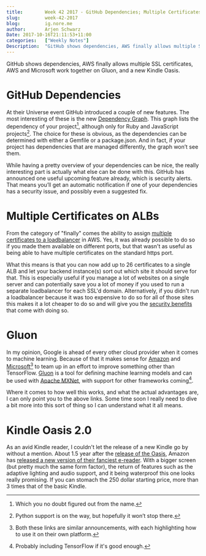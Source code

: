 ```yaml
---
title:        Week 42 2017 - GitHub Dependencies; Multiple Certificates on ALBs; Gluon; Kindle Oasis 2.0
slug:         week-42-2017
blog:         ig.nore.me
author:       Arjen Schwarz
Date: 2017-10-16T21:11:53+11:00
categories:   ["Weekly Notes"]
Description:  "GitHub shows dependencies, AWS finally allows multiple SSL certificates, AWS and Microsoft work together on Gluon, and a new Kindle Oasis."
---
```


GitHub shows dependencies, AWS finally allows multiple SSL certificates, AWS and Microsoft work together on Gluon, and a new Kindle Oasis.

# GitHub Dependencies

At their Universe event GitHub introduced a couple of new features. The most interesting of these is the new [Dependency Graph](https://github.com/blog/2447-a-more-connected-universe). This graph lists the dependency of your project[^1], although only for Ruby and JavaScript projects[^2]. The choice for these is obvious, as the dependencies can be determined with either a Gemfile or a package.json. And in fact, if your project has dependencies that are managed differently, the graph won’t see them.

While having a pretty overview of your dependencies can be nice, the really interesting part is actually what else can be done with this. GitHub has announced one useful upcoming feature already, which is security alerts. That means you’ll get an automatic notification if one of your dependencies has a security issue, and possibly even a suggested fix.

# Multiple Certificates on ALBs

From the category of "finally" comes the ability to assign [multiple certificates to a loadbalancer](https://aws.amazon.com/blogs/aws/new-application-load-balancer-sni/) in AWS. Yes, it was already possible to do so if you made them available on different ports, but that wasn't as useful as being able to have multiple certificates on the standard https port.

What this means is that you can now add up to 26 certificates to a single ALB and let your backend instance(s) sort out which site it should serve for that. This is especially useful if you manage a lot of websites on a single server and can potentially save you a lot of money if you used to run a separate loadbalancer for each SSL'd domain. Alternatively, if you didn't run a loadbalancer because it was too expensive to do so for all of those sites this makes it a lot cheaper to do so and will give you the [security benefits](/presentations/2017/09/hardening-your-aws-environment/) that come with doing so.

# Gluon

In my opinion, Google is ahead of every other cloud provider when it comes to machine learning. Because of that it makes sense for [Amazon](https://aws.amazon.com/blogs/aws/introducing-gluon-a-new-library-for-machine-learning-from-aws-and-microsoft/) and [Microsoft](https://www.microsoft.com/en-us/cognitive-toolkit/blog/2017/10/microsoft-aws-advance-open-ai-ecosystem-gluon-partnership/)[^3] to team up in an effort to improve something other than TensorFlow. [Gluon](https://github.com/gluon-api/gluon-api/) is a tool for defining machine learning models and can be used with [Apache MXNet](https://mxnet.incubator.apache.org/gluon/), with support for other frameworks coming[^4].

Where it comes to how well this works, and what the actual advantages are, I can only point you to the above links. Some time soon I really need to dive a bit more into this sort of thing so I can understand what it all means.

# Kindle Oasis 2.0

As an avid Kindle reader, I couldn't let the release of a new Kindle go by without a mention. About 1.5 year after the [release of the Oasis](/weekly-notes/week-16-2016/), Amazon has [released a new version of their fanciest e-reader](http://amzn.to/2yrpfnh). With a bigger screen (but pretty much the same form factor), the return of features such as the adaptive lighting and audio support, and it being waterproof this one looks really promising. If you can stomach the 250 dollar starting price, more than 3 times that of the basic Kindle.

[^1]:	Which you no doubt figured out from the name.

[^2]:	Python support is on the way, but hopefully it won’t stop there.

[^3]:	Both these links are similar announcements, with each highlighting how to use it on their own platform.

[^4]:	Probably including TensorFlow if it's good enough.
